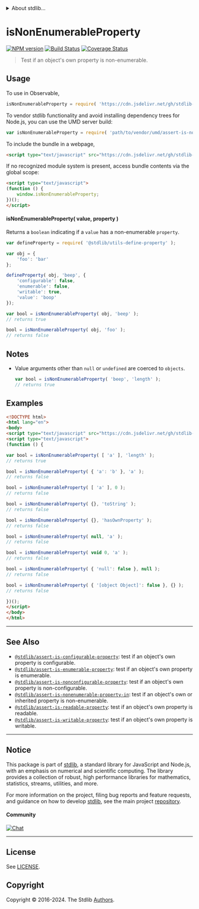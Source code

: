 <!--

@license Apache-2.0

Copyright (c) 2018 The Stdlib Authors.

Licensed under the Apache License, Version 2.0 (the "License");
you may not use this file except in compliance with the License.
You may obtain a copy of the License at

   http://www.apache.org/licenses/LICENSE-2.0

Unless required by applicable law or agreed to in writing, software
distributed under the License is distributed on an "AS IS" BASIS,
WITHOUT WARRANTIES OR CONDITIONS OF ANY KIND, either express or implied.
See the License for the specific language governing permissions and
limitations under the License.

-->


<details>
  <summary>
    About stdlib...
  </summary>
  <p>We believe in a future in which the web is a preferred environment for numerical computation. To help realize this future, we've built stdlib. stdlib is a standard library, with an emphasis on numerical and scientific computation, written in JavaScript (and C) for execution in browsers and in Node.js.</p>
  <p>The library is fully decomposable, being architected in such a way that you can swap out and mix and match APIs and functionality to cater to your exact preferences and use cases.</p>
  <p>When you use stdlib, you can be absolutely certain that you are using the most thorough, rigorous, well-written, studied, documented, tested, measured, and high-quality code out there.</p>
  <p>To join us in bringing numerical computing to the web, get started by checking us out on <a href="https://github.com/stdlib-js/stdlib">GitHub</a>, and please consider <a href="https://opencollective.com/stdlib">financially supporting stdlib</a>. We greatly appreciate your continued support!</p>
</details>

# isNonEnumerableProperty

[![NPM version][npm-image]][npm-url] [![Build Status][test-image]][test-url] [![Coverage Status][coverage-image]][coverage-url] <!-- [![dependencies][dependencies-image]][dependencies-url] -->

> Test if an object's own property is non-enumerable.



<section class="usage">

## Usage

To use in Observable,

```javascript
isNonEnumerableProperty = require( 'https://cdn.jsdelivr.net/gh/stdlib-js/assert-is-nonenumerable-property@umd/browser.js' )
```

To vendor stdlib functionality and avoid installing dependency trees for Node.js, you can use the UMD server build:

```javascript
var isNonEnumerableProperty = require( 'path/to/vendor/umd/assert-is-nonenumerable-property/index.js' )
```

To include the bundle in a webpage,

```html
<script type="text/javascript" src="https://cdn.jsdelivr.net/gh/stdlib-js/assert-is-nonenumerable-property@umd/browser.js"></script>
```

If no recognized module system is present, access bundle contents via the global scope:

```html
<script type="text/javascript">
(function () {
    window.isNonEnumerableProperty;
})();
</script>
```

#### isNonEnumerableProperty( value, property )

Returns a `boolean` indicating if a `value` has a non-enumerable `property`.

```javascript
var defineProperty = require( '@stdlib/utils-define-property' );

var obj = {
    'foo': 'bar'
};

defineProperty( obj, 'beep', {
    'configurable': false,
    'enumerable': false,
    'writable': true,
    'value': 'boop'
});

var bool = isNonEnumerableProperty( obj, 'beep' );
// returns true

bool = isNonEnumerableProperty( obj, 'foo' );
// returns false
```

</section>

<!-- /.usage -->

<section class="notes">

## Notes

-   Value arguments other than `null` or `undefined` are coerced to `objects`.

    ```javascript
    var bool = isNonEnumerableProperty( 'beep', 'length' );
    // returns true
    ```

</section>

<!-- /.notes -->

<section class="examples">

## Examples

<!-- eslint-disable object-curly-newline -->

<!-- eslint no-undef: "error" -->

```html
<!DOCTYPE html>
<html lang="en">
<body>
<script type="text/javascript" src="https://cdn.jsdelivr.net/gh/stdlib-js/assert-is-nonenumerable-property@umd/browser.js"></script>
<script type="text/javascript">
(function () {

var bool = isNonEnumerableProperty( [ 'a' ], 'length' );
// returns true

bool = isNonEnumerableProperty( { 'a': 'b' }, 'a' );
// returns false

bool = isNonEnumerableProperty( [ 'a' ], 0 );
// returns false

bool = isNonEnumerableProperty( {}, 'toString' );
// returns false

bool = isNonEnumerableProperty( {}, 'hasOwnProperty' );
// returns false

bool = isNonEnumerableProperty( null, 'a' );
// returns false

bool = isNonEnumerableProperty( void 0, 'a' );
// returns false

bool = isNonEnumerableProperty( { 'null': false }, null );
// returns false

bool = isNonEnumerableProperty( { '[object Object]': false }, {} );
// returns false

})();
</script>
</body>
</html>
```

</section>

<!-- /.examples -->

<!-- Section for related `stdlib` packages. Do not manually edit this section, as it is automatically populated. -->

<section class="related">

* * *

## See Also

-   <span class="package-name">[`@stdlib/assert-is-configurable-property`][@stdlib/assert/is-configurable-property]</span><span class="delimiter">: </span><span class="description">test if an object's own property is configurable.</span>
-   <span class="package-name">[`@stdlib/assert-is-enumerable-property`][@stdlib/assert/is-enumerable-property]</span><span class="delimiter">: </span><span class="description">test if an object's own property is enumerable.</span>
-   <span class="package-name">[`@stdlib/assert-is-nonconfigurable-property`][@stdlib/assert/is-nonconfigurable-property]</span><span class="delimiter">: </span><span class="description">test if an object's own property is non-configurable.</span>
-   <span class="package-name">[`@stdlib/assert-is-nonenumerable-property-in`][@stdlib/assert/is-nonenumerable-property-in]</span><span class="delimiter">: </span><span class="description">test if an object's own or inherited property is non-enumerable.</span>
-   <span class="package-name">[`@stdlib/assert-is-readable-property`][@stdlib/assert/is-readable-property]</span><span class="delimiter">: </span><span class="description">test if an object's own property is readable.</span>
-   <span class="package-name">[`@stdlib/assert-is-writable-property`][@stdlib/assert/is-writable-property]</span><span class="delimiter">: </span><span class="description">test if an object's own property is writable.</span>

</section>

<!-- /.related -->

<!-- Section for all links. Make sure to keep an empty line after the `section` element and another before the `/section` close. -->


<section class="main-repo" >

* * *

## Notice

This package is part of [stdlib][stdlib], a standard library for JavaScript and Node.js, with an emphasis on numerical and scientific computing. The library provides a collection of robust, high performance libraries for mathematics, statistics, streams, utilities, and more.

For more information on the project, filing bug reports and feature requests, and guidance on how to develop [stdlib][stdlib], see the main project [repository][stdlib].

#### Community

[![Chat][chat-image]][chat-url]

---

## License

See [LICENSE][stdlib-license].


## Copyright

Copyright &copy; 2016-2024. The Stdlib [Authors][stdlib-authors].

</section>

<!-- /.stdlib -->

<!-- Section for all links. Make sure to keep an empty line after the `section` element and another before the `/section` close. -->

<section class="links">

[npm-image]: http://img.shields.io/npm/v/@stdlib/assert-is-nonenumerable-property.svg
[npm-url]: https://npmjs.org/package/@stdlib/assert-is-nonenumerable-property

[test-image]: https://github.com/stdlib-js/assert-is-nonenumerable-property/actions/workflows/test.yml/badge.svg?branch=v0.1.2
[test-url]: https://github.com/stdlib-js/assert-is-nonenumerable-property/actions/workflows/test.yml?query=branch:v0.1.2

[coverage-image]: https://img.shields.io/codecov/c/github/stdlib-js/assert-is-nonenumerable-property/main.svg
[coverage-url]: https://codecov.io/github/stdlib-js/assert-is-nonenumerable-property?branch=main

<!--

[dependencies-image]: https://img.shields.io/david/stdlib-js/assert-is-nonenumerable-property.svg
[dependencies-url]: https://david-dm.org/stdlib-js/assert-is-nonenumerable-property/main

-->

[chat-image]: https://img.shields.io/gitter/room/stdlib-js/stdlib.svg
[chat-url]: https://app.gitter.im/#/room/#stdlib-js_stdlib:gitter.im

[stdlib]: https://github.com/stdlib-js/stdlib

[stdlib-authors]: https://github.com/stdlib-js/stdlib/graphs/contributors

[umd]: https://github.com/umdjs/umd
[es-module]: https://developer.mozilla.org/en-US/docs/Web/JavaScript/Guide/Modules

[deno-url]: https://github.com/stdlib-js/assert-is-nonenumerable-property/tree/deno
[deno-readme]: https://github.com/stdlib-js/assert-is-nonenumerable-property/blob/deno/README.md
[umd-url]: https://github.com/stdlib-js/assert-is-nonenumerable-property/tree/umd
[umd-readme]: https://github.com/stdlib-js/assert-is-nonenumerable-property/blob/umd/README.md
[esm-url]: https://github.com/stdlib-js/assert-is-nonenumerable-property/tree/esm
[esm-readme]: https://github.com/stdlib-js/assert-is-nonenumerable-property/blob/esm/README.md
[branches-url]: https://github.com/stdlib-js/assert-is-nonenumerable-property/blob/main/branches.md

[stdlib-license]: https://raw.githubusercontent.com/stdlib-js/assert-is-nonenumerable-property/main/LICENSE

<!-- <related-links> -->

[@stdlib/assert/is-configurable-property]: https://github.com/stdlib-js/assert-is-configurable-property/tree/umd

[@stdlib/assert/is-enumerable-property]: https://github.com/stdlib-js/assert-is-enumerable-property/tree/umd

[@stdlib/assert/is-nonconfigurable-property]: https://github.com/stdlib-js/assert-is-nonconfigurable-property/tree/umd

[@stdlib/assert/is-nonenumerable-property-in]: https://github.com/stdlib-js/assert-is-nonenumerable-property-in/tree/umd

[@stdlib/assert/is-readable-property]: https://github.com/stdlib-js/assert-is-readable-property/tree/umd

[@stdlib/assert/is-writable-property]: https://github.com/stdlib-js/assert-is-writable-property/tree/umd

<!-- </related-links> -->

</section>

<!-- /.links -->
